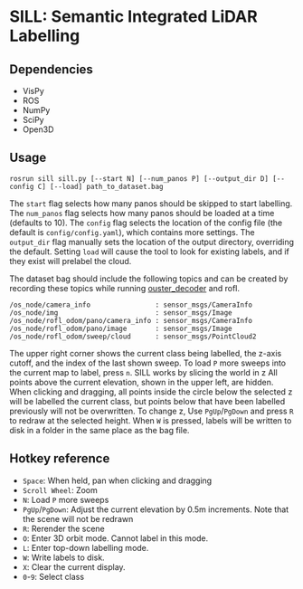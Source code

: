 # SILL: Semantic Integrated LiDAR Labelling

## Dependencies
* VisPy
* ROS
* NumPy
* SciPy
* Open3D

## Usage

```
rosrun sill sill.py [--start N] [--num_panos P] [--output_dir D] [--config C] [--load] path_to_dataset.bag
```
The `start` flag selects how many panos should be skipped to start labelling.
The `num_panos` flag selects how many panos should be loaded at a time (defaults to 10).
The `config` flag selects the location of the config file (the default is `config/config.yaml`), which contains more settings.
The `output_dir` flag manually sets the location of the output directory, overriding the default.
Setting `load` will cause the tool to look for existing labels, and if they exist will prelabel the cloud.

The dataset bag should include the following topics and can be created by recording these topics while running [ouster_decoder](https://github.com/KumarRobotics/ouster_decoder) and rofl.
```
/os_node/camera_info                : sensor_msgs/CameraInfo
/os_node/img                        : sensor_msgs/Image
/os_node/rofl_odom/pano/camera_info : sensor_msgs/CameraInfo
/os_node/rofl_odom/pano/image       : sensor_msgs/Image
/os_node/rofl_odom/sweep/cloud      : sensor_msgs/PointCloud2
```

The upper right corner shows the current class being labelled, the z-axis cutoff, and the index of the last shown sweep.
To load `P` more sweeps into the current map to label, press `n`.
SILL works by slicing the world in z
All points above the current elevation, shown in the upper left, are hidden.
When clicking and dragging, all points inside the circle below the selected z will be labelled the current class, but points below that have been labelled previously will not be overwritten.
To change z, Use `PgUp`/`PgDown` and press `R` to redraw at the selected height.
When `W` is pressed, labels will be written to disk in a folder in the same place as the bag file.

## Hotkey reference
- `Space`: When held, pan when clicking and dragging
- `Scroll Wheel`: Zoom
- `N`: Load `P` more sweeps
- `PgUp`/`PgDown`: Adjust the current elevation by 0.5m increments.  Note that the scene will not be redrawn
- `R`: Rerender the scene
- `O`: Enter 3D orbit mode.  Cannot label in this mode.
- `L`: Enter top-down labelling mode.
- `W`: Write labels to disk.
- `X`: Clear the current display.
- `0`-`9`: Select class
